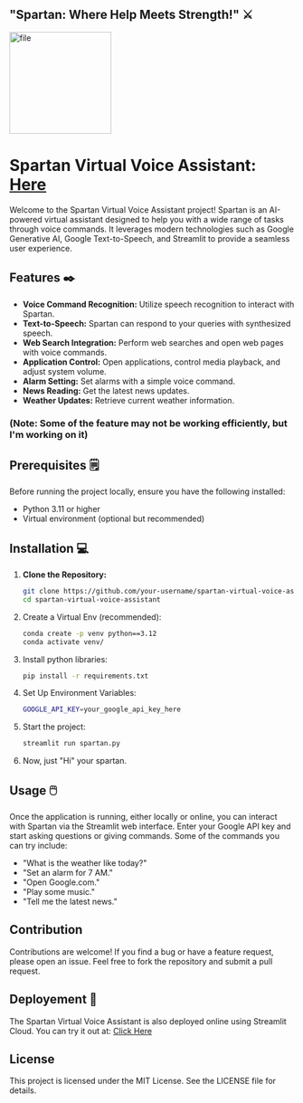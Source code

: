 ## "Spartan: Where Help Meets Strength!" ⚔️
<img src="https://github.com/user-attachments/assets/dddfdfb2-73a7-4a70-a660-64380f880018" alt="file" width="180"/>

# Spartan Virtual Voice Assistant: [Here](https://spartan-assistant.streamlit.app/)

Welcome to the Spartan Virtual Voice Assistant project! Spartan is an AI-powered virtual assistant designed to help you with a wide range of tasks through voice commands. It leverages modern technologies such as Google Generative AI, Google Text-to-Speech, and Streamlit to provide a seamless user experience.

## Features ✒️

- **Voice Command Recognition:** Utilize speech recognition to interact with Spartan.
- **Text-to-Speech:** Spartan can respond to your queries with synthesized speech.
- **Web Search Integration:** Perform web searches and open web pages with voice commands.
- **Application Control:** Open applications, control media playback, and adjust system volume.
- **Alarm Setting:** Set alarms with a simple voice command.
- **News Reading:** Get the latest news updates.
- **Weather Updates:** Retrieve current weather information.

### (Note: Some of the feature may not be working efficiently, but I'm working on it)

## Prerequisites 🗒️

Before running the project locally, ensure you have the following installed:

- Python 3.11 or higher
- Virtual environment (optional but recommended)

## Installation 💻

1. **Clone the Repository:**

   ```sh
   git clone https://github.com/your-username/spartan-virtual-voice-assistant.git
   cd spartan-virtual-voice-assistant

2. Create a Virtual Env (recommended):

    ```bash
    conda create -p venv python==3.12
    conda activate venv/
    ```

3. Install python libraries:

    ```bash
    pip install -r requirements.txt
    ```

4. Set Up Environment Variables:
   
    ```bash
    GOOGLE_API_KEY=your_google_api_key_here
    ```
    
5. Start the project:

    ```bash
    streamlit run spartan.py 
    ```

6. Now, just "Hi" your spartan.

## Usage 🖱️

Once the application is running, either locally or online, you can interact with Spartan via the Streamlit web interface. Enter your Google API key and start asking questions or giving commands. Some of the commands you can try include:

- "What is the weather like today?"
- "Set an alarm for 7 AM."
- "Open Google.com."
- "Play some music."
- "Tell me the latest news."

## Contribution

Contributions are welcome! If you find a bug or have a feature request, please open an issue. Feel free to fork the repository and submit a pull request.

## Deployement 📱

The Spartan Virtual Voice Assistant is also deployed online using Streamlit Cloud. You can try it out at:
[Click Here](https://spartan-assistant.streamlit.app/)

## License

This project is licensed under the MIT License. See the LICENSE file for details.




